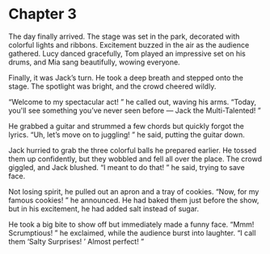 # Chapter 3

The day finally arrived. The stage was set in the park, decorated with colorful lights and ribbons. Excitement buzzed in the air as the audience gathered. Lucy danced gracefully, Tom played an impressive set on his drums, and Mia sang beautifully, wowing everyone. 

Finally, it was Jack’s turn. He took a deep breath and stepped onto the stage. The spotlight was bright, and the crowd cheered wildly. 

“Welcome to my spectacular act! ” he called out, waving his arms. “Today, you'll see something you’ve never seen before — Jack the Multi-Talented! ”

He grabbed a guitar and strummed a few chords but quickly forgot the lyrics. “Uh, let’s move on to juggling! ” he said, putting the guitar down. 

Jack hurried to grab the three colorful balls he prepared earlier. He tossed them up confidently, but they wobbled and fell all over the place. The crowd giggled, and Jack blushed. “I meant to do that! ” he said, trying to save face. 

Not losing spirit, he pulled out an apron and a tray of cookies. “Now, for my famous cookies! ” he announced. He had baked them just before the show, but in his excitement, he had added salt instead of sugar. 

He took a big bite to show off but immediately made a funny face. “Mmm! Scrumptious! ” he exclaimed, while the audience burst into laughter. “I call them ‘Salty Surprises! ’ Almost perfect! ”